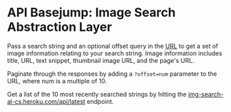 # API Basejump: Image Search Abstraction Layer

Pass a search string and an optional offset query in the [URL](https://img-search-al-cs.heroku.com/) to get a set of image information relating to your search string. Image information includes title, URL, text snippet, thumbnail image URL, and the page's URL.

Paginate through the responses by adding a `?offset=num` parameter to the URL, where num is a multiple of 10.

Get a list of the 10 most recently searched strings by hitting the [img-search-al-cs.heroku.com/api/latest](https://img-search-al-cs.heroku.com/api/latest) endpoint.
